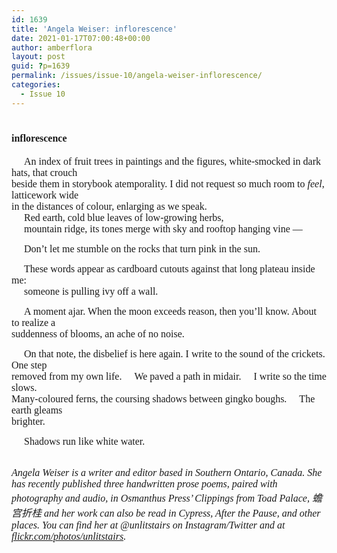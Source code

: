 ```yaml
---
id: 1639
title: 'Angela Weiser: inflorescence'
date: 2021-01-17T07:00:48+00:00
author: amberflora
layout: post
guid: ?p=1639
permalink: /issues/issue-10/angela-weiser-inflorescence/
categories:
  - Issue 10
---
```

# <span style="font-family: georgia, palatino, serif; font-size: 12pt;">inflorescence</span>

<span style="font-family: georgia, palatino, serif; font-size: 12pt;">&nbsp;&nbsp;&nbsp;&nbsp;&nbsp;An index of fruit trees in paintings and the figures, white-smocked in dark hats, that crouch</span>  
<span style="font-family: georgia, palatino, serif; font-size: 12pt;">beside them in storybook atemporality. I did not request so much room to <em>feel</em>, latticework wide</span>  
<span style="font-family: georgia, palatino, serif; font-size: 12pt;">in the distances of colour, enlarging as we speak.</span>  
<span style="font-family: georgia, palatino, serif; font-size: 12pt;">&nbsp;&nbsp;&nbsp;&nbsp;&nbsp;Red earth, cold blue leaves of low-growing herbs,</span>  
<span style="font-family: georgia, palatino, serif; font-size: 12pt;">&nbsp;&nbsp;&nbsp;&nbsp;&nbsp;mountain ridge, its tones merge with sky and rooftop hanging vine —</span>

<span style="font-family: georgia, palatino, serif; font-size: 12pt;">&nbsp;&nbsp;&nbsp;&nbsp;&nbsp;Don’t let me stumble on the rocks that turn pink in the sun.</span>

<span style="font-family: georgia, palatino, serif; font-size: 12pt;">&nbsp;&nbsp;&nbsp;&nbsp;&nbsp;These words appear as cardboard cutouts against that long plateau inside me:</span>  
<span style="font-family: georgia, palatino, serif; font-size: 12pt;">&nbsp;&nbsp;&nbsp;&nbsp;&nbsp;someone is pulling ivy off a wall.</span>

<span style="font-family: georgia, palatino, serif; font-size: 12pt;">&nbsp;&nbsp;&nbsp;&nbsp;&nbsp;A moment ajar. When the moon exceeds reason, then you’ll know. About to realize a</span>  
<span style="font-family: georgia, palatino, serif; font-size: 12pt;">suddenness of blooms, an ache of no noise.</span>

<span style="font-family: georgia, palatino, serif; font-size: 12pt;">&nbsp;&nbsp;&nbsp;&nbsp;&nbsp;On that note, the disbelief is here again. I write to the sound of the crickets. One step</span>  
<span style="font-family: georgia, palatino, serif; font-size: 12pt;">removed from my own life.&nbsp;&nbsp;&nbsp;&nbsp;&nbsp;We paved a path in midair.&nbsp;&nbsp;&nbsp;&nbsp;&nbsp;I write so the time slows.<br /> <span style="font-family: georgia, palatino, serif; font-size: 12pt;">Many-coloured ferns, the coursing shadows between gingko boughs.&nbsp;&nbsp;&nbsp;&nbsp;&nbsp;The earth gleams</span><br /> <span style="font-family: georgia, palatino, serif; font-size: 12pt;">brighter.</span></span>

<span style="font-family: georgia, palatino, serif; font-size: 12pt;">&nbsp;&nbsp;&nbsp;&nbsp;&nbsp;Shadows run like white water.</span>

<span style="font-family: georgia, palatino, serif; font-size: 12pt;">&nbsp;</span>  
<span style="font-family: georgia, palatino, serif; font-size: 12pt;"><em>Angela Weiser is a writer and editor based in Southern Ontario, Canada. She has recently published three handwritten prose poems, paired with photography and audio, in Osmanthus Press&#8217; Clippings from Toad Palace, 蟾宫折桂 and her work can also be read in Cypress, After the Pause, and other places. You can find her at @unlitstairs on Instagram/Twitter and at <a href="https://www.flickr.com/photos/unlitstairs" target="_blank" rel="noopener noreferrer">flickr.com/photos/unlitstairs</a>.</em></span>
